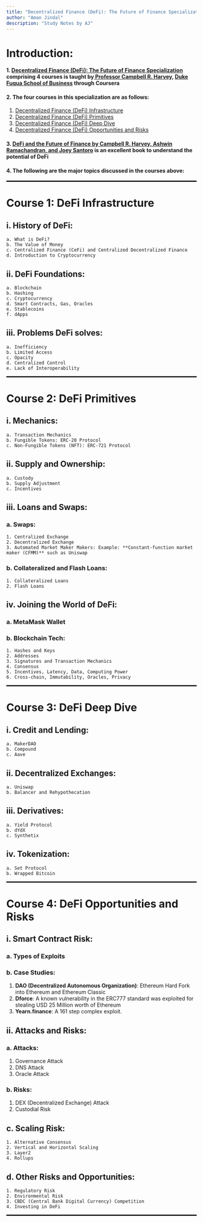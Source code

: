 ```yaml
---
title: "Decentralized Finance (DeFi): The Future of Finance Specialization"
author: "Aman Jindal"
description: "Study Notes by AJ"
---
```


# Introduction:

#### 1. <a href='https://www.coursera.org/specializations/decentralized-finance-duke' target="_blank"> Decentralized Finance (DeFi): The Future of Finance Specialization </a> comprising 4 courses is taught by<a href='https://www.fuqua.duke.edu/faculty/campbell-harvey' target="_blank"> Professor Campbell R. Harvey,</a> <a href='https://www.fuqua.duke.edu/' target="_blank"> Duke Fuqua School of Business</a> through Coursera

#### 2. The four courses in this specialization are as follows:
   1. <a href='https://www.coursera.org/learn/decentralized-finance-infrastructure-duke?specialization=decentralized-finance-duke' target="_blank"> Decentralized Finance (DeFi) Infrastructure </a>
   2. <a href='https://www.coursera.org/learn/decentralized-finance-primitives-duke?specialization=decentralized-finance-duke' target="_blank"> Decentralized Finance (DeFi) Primitives </a>
   3. <a href='https://www.coursera.org/learn/decentralized-finance-deep-dive-duke?specialization=decentralized-finance-duke' target="_blank"> Decentralized Finance (DeFi) Deep Dive </a>
   4. <a href='https://www.coursera.org/learn/decentralized-finance-opportunities-and-risk-duke?specialization=decentralized-finance-duke' target="_blank"> Decentralized Finance (DeFi) Opportunities and Risks </a>

#### 3. <a href='https://www.amazon.in/DeFi-Future-Finance-Campbell-Harvey/dp/1119836018' target="_blank"> DeFi and the Future of Finance by Campbell R. Harvey, Ashwin Ramachandran, and Joey Santoro</a> is an excellent book to understand the potential of DeFi

#### 4. The following are the major topics discussed in the courses above:

<hr style="border:.05px solid black">

# Course 1: DeFi Infrastructure

## i. History of DeFi:
    a. What is DeFi?
    b. The Value of Money
    c. Centralized Finance (CeFi) and Centralized Decentralized Finance
    d. Introduction to Cryptocurrency

## ii. DeFi Foundations:
    a. Blockchain
    b. Hashing
    c. Cryptocurrency
    d. Smart Contracts, Gas, Oracles
    e. Stablecoins
    f. dApps
 
## iii. Problems DeFi solves:
    a. Inefficiency
    b. Limited Access
    c. Opacity
    d. Centralized Control
    e. Lack of Interoperability

<hr style="border:.05px solid black">

# Course 2: DeFi Primitives

## i. Mechanics:
    a. Transaction Mechanics 
    b. Fungible Tokens: ERC-20 Protocol
    c. Non-Fungible Tokens (NFT): ERC-721 Protocol

## ii. Supply and Ownership:
    a. Custody
    b. Supply Adjustment
    c. Incentives
 
## iii. Loans and Swaps:

### a. Swaps:
    1. Centralized Exchange
    2. Decentralized Exchange
    3. Automated Market Maker Makers: Example: **Constant-function market maker (CFMM)** such as Uniswap

### b. Collateralized and Flash Loans:
    1. Collateralized Loans
    2. Flash Loans

## iv. Joining the World of DeFi:

### a. MetaMask Wallet
### b. Blockchain Tech:
    1. Hashes and Keys
    2. Addresses
    3. Signatures and Transaction Mechanics
    4. Consensus
    5. Incentives, Latency, Data, Computing Power
    6. Cross-chain, Immutability, Oracles, Privacy

<hr style="border:.05px solid black">

# Course 3: DeFi Deep Dive

## i. Credit and Lending:
    a. MakerDAO
    b. Compound
    c. Aave

## ii. Decentralized Exchanges:
    a. Uniswap
    b. Balancer and Rehypothecation
 
## iii. Derivatives:
    a. Yield Protocol
    b. dYdX
    c. Synthetix

## iv. Tokenization:
    a. Set Protocol
    b. Wrapped Bitcoin

<hr style="border:.05px solid black">

# Course 4: DeFi Opportunities and Risks

## i. Smart Contract Risk:

### a. Types of Exploits
### b. Case Studies: 
1. **DAO (Decentralized Autonomous Organization)**: Ethereum Hard Fork into Ethereum and Ethereum Classic
2. **Dforce**: A known vulnerability in the ERC777 standard was exploited for stealing USD 25 Million worth of Ethereum
3. **Yearn.finance**: A 161 step complex exploit.

## ii. Attacks and Risks:

### a. Attacks:
   1. Governance Attack
   2. DNS Attack
   3. Oracle Attack

### b. Risks:
   1. DEX (Decentralized Exchange) Attack
   2. Custodial Risk
 
## c. Scaling Risk:
    1. Alternative Consensus
    2. Vertical and Horizontal Scaling
    3. Layer2
    4. Rollups

## d. Other Risks and Opportunities:
    1. Regulatory Risk
    2. Environmental Risk
    3. CBDC (Central Bank Digital Currency) Competition
    4. Investing in DeFi

<hr style="border:.05px solid black">